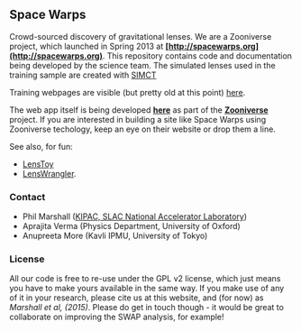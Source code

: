 Space Warps
-----------

Crowd-sourced discovery of gravitational lenses. We are a Zooniverse project, 
which launched in Spring 2013 at **[http://spacewarps.org](http://spacewarps.org)**. This repository contains code and documentation
being developed by the science team. The simulated lenses used in the training sample are created with [SIMCT](https://github.com/anupreeta27/SIMCT)


Training webpages are visible (but pretty old at this point) 
[here](http://drphilmarshall.github.com/SpaceWarps/).


The web app itself is being developed **[here](https://github.com/zooniverse/Lens-Zoo)** as part of the **[Zooniverse](http://zooniverse.org)** project. If you are interested in building a site like Space Warps using Zooniverse techology, keep an eye on their website or drop them a line.

See also, for fun:
* [LensToy](http://github.com/slowe/LensToy/)
* [LensWrangler](http://github.com/drphilmarshall/LensWrangler/).


### Contact

* Phil Marshall ([KIPAC, SLAC National Accelerator Laboratory](http://drphilmarshall.net))
* Aprajita Verma (Physics Department, University of Oxford)
* Anupreeta More (Kavli IPMU, University of Tokyo)

### License

All our code is free to re-use under the GPL v2 license, which just means you have to make yours available in the same way. If you make use of any of it in your research, please cite us at this website, and (for now) as *Marshall et al, (2015)*. Please do get in touch though - it would be great to collaborate on improving the SWAP analysis, for example!
